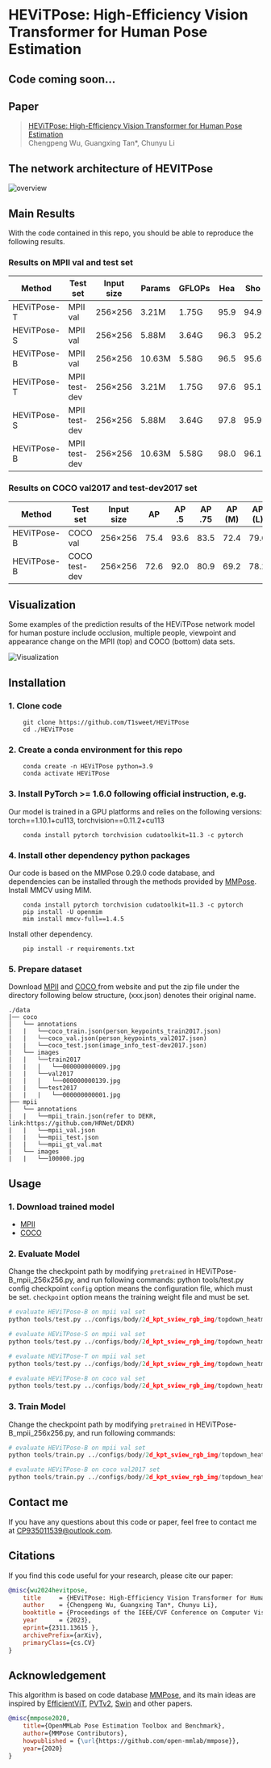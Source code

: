 # HEViTPose: High-Efficiency Vision Transformer for Human Pose Estimation

## Code coming soon...

## Paper

> [HEViTPose: High-Efficiency Vision Transformer for Human Pose Estimation](https://arxiv.org/pdf/2311.13615.pdf)  
> Chengpeng Wu, Guangxing Tan*, Chunyu Li

## The network architecture of HEVITPose

![overview](img/NetworkGraph.png)

## Main Results
With the code contained in this repo, you should be able to reproduce the following results. 
### Results on MPII val and test set
|   Method      |   Test set    | Input size |Params |GFLOPs | Hea| Sho| Elb| Wri |Hip| Kne |Ank |Total|
|---------------|---------------|------------|-------|-------|----|----|----|-----|----|-----|----|-----|
| HEViTPose-T   | MPII val      |  256×256   | 3.21M | 1.75G | 95.9 |94.9 |87.4 |81.6 |87.4 | 81.6 |77.2 |87.2|
| HEViTPose-S   | MPII val      |  256×256   | 5.88M | 3.64G | 96.3 |95.2 |88.7 |83.3 |88.5 |83.9 |79.5 |88.5|
| HEViTPose-B   | MPII val      |  256×256   | 10.63M| 5.58G | 96.5 |95.6 |89.5 |84.5 |89.1 |85.7 |81.1 |89.4|
| HEViTPose-T   | MPII test-dev |  256×256   | 3.21M | 1.75G | 97.6 |95.1 |89.0 |83.6 |89.1 |83.9 |79.1 |88.7|
| HEViTPose-S   | MPII test-dev |  256×256   | 5.88M | 3.64G | 97.8 |95.9 |90.5 |86.0 |89.7 |86.0 |81.7 |90.1|
| HEViTPose-B   | MPII test-dev |  256×256   | 10.63M| 5.58G | 98.0 |96.1 |91.3 |86.5 |90.2 |86.6 |83.0 |90.7|

### Results on COCO val2017 and test-dev2017 set
| Method     | Test set      | Input size |  AP | AP .5|AP .75|AP (M)|AP (L)| AR   |
|------------|---------------|------------|-----|------|------|------|------|------| 
| HEViTPose-B| COCO val      | 256×256    | 75.4| 93.6 | 83.5 | 72.4 | 79.6 | 78.2 | 
| HEViTPose-B| COCO test-dev | 256×256    | 72.6| 92.0 | 80.9 | 69.2 | 78.2 | 78.0 |  


## Visualization
Some examples of the prediction results of the HEViTPose network model for
human posture include occlusion, multiple people, viewpoint and appearance change on the MPII (top) and COCO (bottom) data sets.

![Visualization](./img/visualization.png)



## Installation

### 1. Clone code
```shell
    git clone https://github.com/T1sweet/HEViTPose
    cd ./HEViTPose
```

### 2. Create a conda environment for this repo
```shell
    conda create -n HEViTPose python=3.9
    conda activate HEViTPose
```

### 3. Install PyTorch >= 1.6.0 following official instruction, e.g.
Our model is trained in a GPU platforms and relies on the following versions: 
torch==1.10.1+cu113, torchvision==0.11.2+cu113
```shell
    conda install pytorch torchvision cudatoolkit=11.3 -c pytorch
```

### 4. Install other dependency python packages
Our code is based on the MMPose 0.29.0 code database, and dependencies can be installed through the methods provided by [MMPose](https://github.com/open-mmlab/mmpose/blob/v0.29.0/docs/en/install.md). 
Install MMCV using MIM.
```shell
    conda install pytorch torchvision cudatoolkit=11.3 -c pytorch
    pip install -U openmim
    mim install mmcv-full==1.4.5
```
Install other dependency.
```shell
    pip install -r requirements.txt
```

### 5. Prepare dataset
Download [MPII](http://human-pose.mpi-inf.mpg.de/#download) and [COCO ](https://cocodataset.org/#home) from website and put the zip file under the directory following below structure, (xxx.json) denotes their original name.

```
./data
|── coco
│   └── annotations
|   |   └──coco_train.json(person_keypoints_train2017.json)
|   |   └──coco_val.json(person_keypoints_val2017.json)
|   |   └──coco_test.json(image_info_test-dev2017.json)
|   └── images
|   |   └──train2017
|   |   |   └──000000000009.jpg
|   |   └──val2017
|   |   |   └──000000000139.jpg
|   |   └──test2017
|   |   |   └──000000000001.jpg
├── mpii
│   └── annotations
|   |   └──mpii_train.json(refer to DEKR, link:https://github.com/HRNet/DEKR)
|   |   └──mpii_val.json
|   |   └──mpii_test.json
|   |   └──mpii_gt_val.mat
|   └── images
|   |   └──100000.jpg
```
## Usage

### 1. Download trained model
* [MPII](https://1drv.ms/u/s!AhpKYLhXKpH7gv8RepyMU_iU5uhxhg?e=ygs4Me)
* [COCO](https://1drv.ms/u/s!AhpKYLhXKpH7gv8RepyMU_iU5uhxhg?e=ygs4Me)


### 2. Evaluate Model
Change the checkpoint path by modifying `pretrained` in HEViTPose-B_mpii_256x256.py, and run following commands:
python tools/test.py config checkpoint
`config` option means the configuration file, which must be set.
`checkpoint` option means the training weight file and must be set.

```python
# evaluate HEViTPose-B on mpii val set
python tools/test.py ../configs/body/2d_kpt_sview_rgb_img/topdown_heatmap/HEViTPose-B_mpii_256x256.py /work_dir/HEViTPose/HEViTPose-B.pth

# evaluate HEViTPose-S on mpii val set
python tools/test.py ../configs/body/2d_kpt_sview_rgb_img/topdown_heatmap/HEViTPose-S_mpii_256x256.py /work_dir/HEViTPose/HEViTPose-S.pth

# evaluate HEViTPose-T on mpii val set
python tools/test.py ../configs/body/2d_kpt_sview_rgb_img/topdown_heatmap/HEViTPose-T_mpii_256x256.py /work_dir/HEViTPose/HEViTPose-T.pth

# evaluate HEViTPose-B on coco val set
python tools/test.py ../configs/body/2d_kpt_sview_rgb_img/topdown_heatmap/HEViTPose-B_coco_256x256.py /work_dir/HEViTPose/HEViTPose-B_coco.pth

```

### 3. Train Model
Change the checkpoint path by modifying `pretrained` in HEViTPose-B_mpii_256x256.py, and run following commands:
```python
# evaluate HEViTPose-B on mpii val set
python tools/train.py ../configs/body/2d_kpt_sview_rgb_img/topdown_heatmap/HEViTPose-B_mpii_256x256.py

# evaluate HEViTPose-B on coco val2017 set
python tools/train.py ../configs/body/2d_kpt_sview_rgb_img/topdown_heatmap/HEViTPose-B_coco_256x256.py
```

## Contact me
If you have any questions about this code or paper, feel free to contact me at
CP935011539@outlook.com.


## Citations
If you find this code useful for your research, please cite our paper:

```bibtex
@misc{wu2024hevitpose,
    title     = {HEViTPose: High-Efficiency Vision Transformer for Human Pose Estimation},
    author    = {Chengpeng Wu, Guangxing Tan*, Chunyu Li},
    booktitle = {Proceedings of the IEEE/CVF Conference on Computer Vision and Pattern Recognition (CVPR)},
    year      = {2023},
    eprint={2311.13615 },
    archivePrefix={arXiv},
    primaryClass={cs.CV}
}
```


## Acknowledgement
This algorithm is based on code database [MMPose](https://github.com/open-mmlab/mmpose/tree/v0.29.0), and its main ideas are inspired by [EfficientViT](https://openaccess.thecvf.com/content/CVPR2023/papers/Liu_EfficientViT_Memory_Efficient_Vision_Transformer_With_Cascaded_Group_Attention_CVPR_2023_paper.pdf), [PVTv2](https://link.springer.com/content/pdf/10.1007/s41095-022-0274-8.pdf), [Swin](https://openaccess.thecvf.com/content/ICCV2021/papers/Liu_Swin_Transformer_Hierarchical_Vision_Transformer_Using_Shifted_Windows_ICCV_2021_paper.pdf) and other papers.

```bibtex
@misc{mmpose2020,
    title={OpenMMLab Pose Estimation Toolbox and Benchmark},
    author={MMPose Contributors},
    howpublished = {\url{https://github.com/open-mmlab/mmpose}},
    year={2020}
}
```
